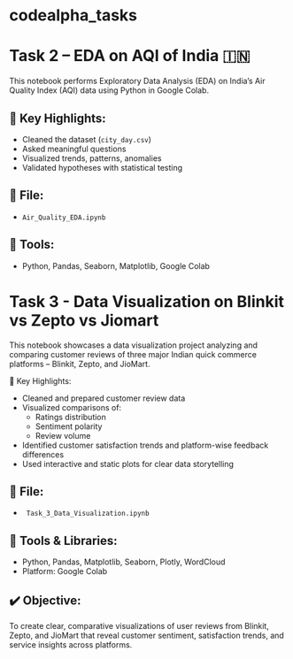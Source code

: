 # codealpha_tasks
# Task 2 – EDA on AQI of India 🇮🇳

This notebook performs Exploratory Data Analysis (EDA) on India’s Air Quality Index (AQI) data using Python in Google Colab.

## 🔹 Key Highlights:
- Cleaned the dataset (`city_day.csv`)
- Asked meaningful questions
- Visualized trends, patterns, anomalies
- Validated hypotheses with statistical testing

## 📁 File:
- `Air_Quality_EDA.ipynb`

## 📌 Tools:
- Python, Pandas, Seaborn, Matplotlib, Google Colab
# Task 3 - Data Visualization on Blinkit vs Zepto vs Jiomart

This notebook showcases a data visualization project analyzing and comparing customer reviews of three major Indian quick commerce platforms – Blinkit, Zepto, and JioMart.

🔹 Key Highlights:
- Cleaned and prepared customer review data
- Visualized comparisons of:
   - Ratings distribution
   - Sentiment polarity
   - Review volume
- Identified customer satisfaction trends and platform-wise feedback differences
- Used interactive and static plots for clear data storytelling

## 📁 File:
- `
Task_3_Data_Visualization.ipynb`

## 📌 Tools & Libraries:
- Python, Pandas, Matplotlib, Seaborn, Plotly, WordCloud
- Platform: Google Colab

## ✔️ Objective:
To create clear, comparative visualizations of user reviews from Blinkit, Zepto, and JioMart that reveal customer sentiment, satisfaction trends, and service insights across platforms.

